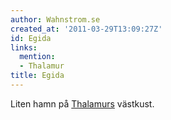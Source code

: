 ```yaml
---
author: Wahnstrom.se
created_at: '2011-03-29T13:09:27Z'
id: Egida
links:
  mention:
  - Thalamur
title: Egida
---
```


Liten hamn på [Thalamurs] västkust.

  [Thalamurs]: Thalamur